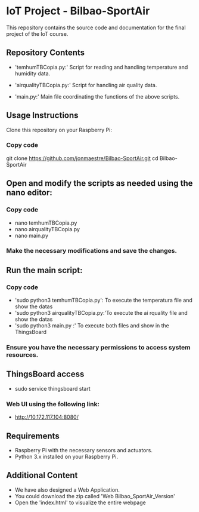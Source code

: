 # IoT Project - Bilbao-SportAir
This repository contains the source code and documentation for the final project of the IoT course.

## Repository Contents
- 'temhumTBCopia.py:' Script for reading and handling temperature and humidity data.

- 'airqualityTBCopia.py:' Script for handling air quality data.

- 'main.py:' Main file coordinating the functions of the above scripts.


## Usage Instructions
Clone this repository on your Raspberry Pi:


### Copy code
git clone https://github.com/jonmaestre/Bilbao-SportAir.git
cd Bilbao-SportAir
## Open and modify the scripts as needed using the nano editor:


### Copy code
- nano temhumTBCopia.py
- nano airqualityTBCopia.py
- nano main.py
### Make the necessary modifications and save the changes.

## Run the main script:


### Copy code
- 'sudo python3 temhumTBCopia.py': To execute the temperatura  file and show the datas 
- 'sudo python3 airqualityTBCopia.py:'To execute the ai rquality file and show the datas 
- 'sudo python3 main.py :' To execute both files and show in the ThingsBoard
### Ensure you have the necessary permissions to access system resources.

## ThingsBoard access

- sudo service thingsboard start
### Web UI using the following link:

- http://10.172.117.104:8080/
## Requirements
- Raspberry Pi with the necessary sensors and actuators.
- Python 3.x installed on your Raspberry Pi.

## Additional Content
- We have also designed a Web Application.
- You could download the zip called 'Web Bilbao_SportAir_Version'
- Open the 'index.html' to visualize the entire webpage
